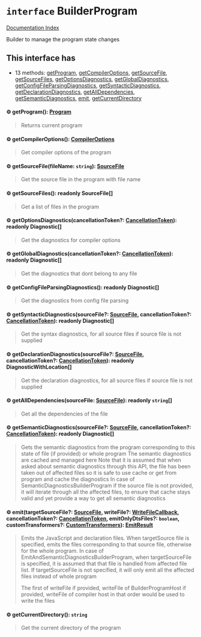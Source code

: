 # `interface` BuilderProgram

[Documentation Index](../README.md)

Builder to manage the program state changes

## This interface has

- 13 methods:
[getProgram](#-getprogram-program),
[getCompilerOptions](#-getcompileroptions-compileroptions),
[getSourceFile](#-getsourcefilefilename-string-sourcefile),
[getSourceFiles](#-getsourcefiles-readonly-sourcefile),
[getOptionsDiagnostics](#-getoptionsdiagnosticscancellationtoken-cancellationtoken-readonly-diagnostic),
[getGlobalDiagnostics](#-getglobaldiagnosticscancellationtoken-cancellationtoken-readonly-diagnostic),
[getConfigFileParsingDiagnostics](#-getconfigfileparsingdiagnostics-readonly-diagnostic),
[getSyntacticDiagnostics](#-getsyntacticdiagnosticssourcefile-sourcefile-cancellationtoken-cancellationtoken-readonly-diagnostic),
[getDeclarationDiagnostics](#-getdeclarationdiagnosticssourcefile-sourcefile-cancellationtoken-cancellationtoken-readonly-diagnosticwithlocation),
[getAllDependencies](#-getalldependenciessourcefile-sourcefile-readonly-string),
[getSemanticDiagnostics](#-getsemanticdiagnosticssourcefile-sourcefile-cancellationtoken-cancellationtoken-readonly-diagnostic),
[emit](#-emittargetsourcefile-sourcefile-writefile-writefilecallback-cancellationtoken-cancellationtoken-emitonlydtsfiles-boolean-customtransformers-customtransformers-emitresult),
[getCurrentDirectory](#-getcurrentdirectory-string)


#### ⚙ getProgram(): [Program](../private.interface.Program/README.md)

> Returns current program



#### ⚙ getCompilerOptions(): [CompilerOptions](../private.interface.CompilerOptions/README.md)

> Get compiler options of the program



#### ⚙ getSourceFile(fileName: `string`): [SourceFile](../private.interface.SourceFile/README.md)

> Get the source file in the program with file name



#### ⚙ getSourceFiles(): readonly SourceFile\[]

> Get a list of files in the program



#### ⚙ getOptionsDiagnostics(cancellationToken?: [CancellationToken](../private.interface.CancellationToken/README.md)): readonly Diagnostic\[]

> Get the diagnostics for compiler options



#### ⚙ getGlobalDiagnostics(cancellationToken?: [CancellationToken](../private.interface.CancellationToken/README.md)): readonly Diagnostic\[]

> Get the diagnostics that dont belong to any file



#### ⚙ getConfigFileParsingDiagnostics(): readonly Diagnostic\[]

> Get the diagnostics from config file parsing



#### ⚙ getSyntacticDiagnostics(sourceFile?: [SourceFile](../private.interface.SourceFile/README.md), cancellationToken?: [CancellationToken](../private.interface.CancellationToken/README.md)): readonly Diagnostic\[]

> Get the syntax diagnostics, for all source files if source file is not supplied



#### ⚙ getDeclarationDiagnostics(sourceFile?: [SourceFile](../private.interface.SourceFile/README.md), cancellationToken?: [CancellationToken](../private.interface.CancellationToken/README.md)): readonly DiagnosticWithLocation\[]

> Get the declaration diagnostics, for all source files if source file is not supplied



#### ⚙ getAllDependencies(sourceFile: [SourceFile](../private.interface.SourceFile/README.md)): readonly `string`\[]

> Get all the dependencies of the file



#### ⚙ getSemanticDiagnostics(sourceFile?: [SourceFile](../private.interface.SourceFile/README.md), cancellationToken?: [CancellationToken](../private.interface.CancellationToken/README.md)): readonly Diagnostic\[]

> Gets the semantic diagnostics from the program corresponding to this state of file (if provided) or whole program
> The semantic diagnostics are cached and managed here
> Note that it is assumed that when asked about semantic diagnostics through this API,
> the file has been taken out of affected files so it is safe to use cache or get from program and cache the diagnostics
> In case of SemanticDiagnosticsBuilderProgram if the source file is not provided,
> it will iterate through all the affected files, to ensure that cache stays valid and yet provide a way to get all semantic diagnostics



#### ⚙ emit(targetSourceFile?: [SourceFile](../private.interface.SourceFile/README.md), writeFile?: [WriteFileCallback](../private.type.WriteFileCallback/README.md), cancellationToken?: [CancellationToken](../private.interface.CancellationToken/README.md), emitOnlyDtsFiles?: `boolean`, customTransformers?: [CustomTransformers](../private.interface.CustomTransformers/README.md)): [EmitResult](../private.interface.EmitResult/README.md)

> Emits the JavaScript and declaration files.
> When targetSource file is specified, emits the files corresponding to that source file,
> otherwise for the whole program.
> In case of EmitAndSemanticDiagnosticsBuilderProgram, when targetSourceFile is specified,
> it is assumed that that file is handled from affected file list. If targetSourceFile is not specified,
> it will only emit all the affected files instead of whole program
> 
> The first of writeFile if provided, writeFile of BuilderProgramHost if provided, writeFile of compiler host
> in that order would be used to write the files



#### ⚙ getCurrentDirectory(): `string`

> Get the current directory of the program




